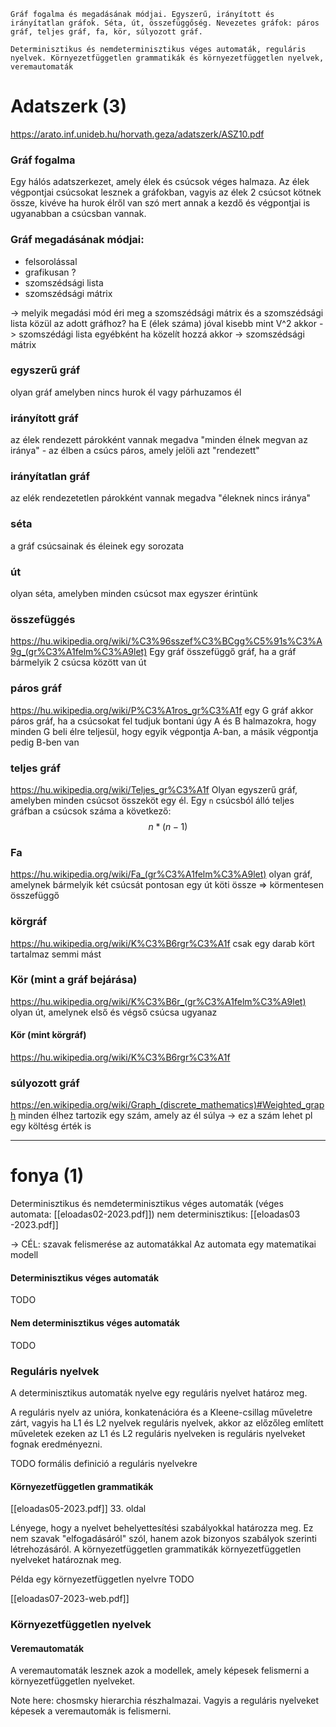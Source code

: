 ```
Gráf fogalma és megadásának módjai. Egyszerű, irányított és irányítatlan gráfok. Séta, út, összefüggőség. Nevezetes gráfok: páros gráf, teljes gráf, fa, kör, súlyozott gráf.

Determinisztikus és nemdeterminisztikus véges automaták, reguláris nyelvek. Környezetfüggetlen grammatikák és környezetfüggetlen nyelvek, veremautomaták
```

# Adatszerk (3)
https://arato.inf.unideb.hu/horvath.geza/adatszerk/ASZ10.pdf
### Gráf fogalma
Egy hálós adatszerkezet, amely élek és csúcsok véges halmaza. Az élek végpontjai csúcsokat lesznek a gráfokban, vagyis az élek 2 csúcsot kötnek össze, kivéve ha hurok élről van szó mert annak a kezdő és végpontjai is ugyanabban a csúcsban vannak.
### Gráf megadásának módjai:
- felsorolással
- grafikusan ?
- szomszédsági lista
- szomszédsági mátrix


-> melyik megadási mód éri meg a szomszédsági mátrix és a szomszédsági lista közül az adott gráfhoz?
ha E (élek száma) jóval kisebb mint V^2 akkor -> szomszédági lista
egyébként ha közelít hozzá akkor -> szomszédsági mátrix

### egyszerű gráf
olyan gráf amelyben nincs hurok él vagy párhuzamos él

### irányított gráf
az élek rendezett párokként vannak megadva
"minden élnek megvan az iránya"
	- az élben a csúcs páros, amely jelöli azt "rendezett"

### irányítatlan gráf
az elék rendezetetlen párokként vannak megadva
"éleknek nincs iránya"
### séta
a gráf csúcsainak és éleinek egy sorozata
### út
olyan séta, amelyben minden csúcsot max egyszer érintünk

### összefüggés
https://hu.wikipedia.org/wiki/%C3%96sszef%C3%BCgg%C5%91s%C3%A9g_(gr%C3%A1felm%C3%A9let)
Egy gráf összefüggő gráf, ha a gráf bármelyik 2 csúcsa között van út
### páros gráf
https://hu.wikipedia.org/wiki/P%C3%A1ros_gr%C3%A1f
egy G gráf akkor páros gráf, ha a csúcsokat fel tudjuk bontani úgy A és B halmazokra, hogy minden G beli élre teljesül, hogy egyik végpontja A-ban, a másik végpontja pedig B-ben van

### teljes gráf
https://hu.wikipedia.org/wiki/Teljes_gr%C3%A1f
Olyan egyszerű gráf, amelyben minden csúcsot összeköt egy él.
Egy `n` csúcsból álló teljes gráfban a csúcsok száma a következő:
$$
n*(n-1)
$$
### Fa
https://hu.wikipedia.org/wiki/Fa_(gr%C3%A1felm%C3%A9let)
olyan gráf, amelynek bármelyik két csúcsát pontosan egy út köti össze
=> körmentesen összefüggő

### körgráf
https://hu.wikipedia.org/wiki/K%C3%B6rgr%C3%A1f
csak egy darab kört tartalmaz semmi mást

### Kör (mint a gráf bejárása)
https://hu.wikipedia.org/wiki/K%C3%B6r_(gr%C3%A1felm%C3%A9let)
olyan út, amelynek első és végső csúcsa ugyanaz

#### Kör (mint körgráf)
https://hu.wikipedia.org/wiki/K%C3%B6rgr%C3%A1f

### súlyozott gráf
https://en.wikipedia.org/wiki/Graph_(discrete_mathematics)#Weighted_graph
minden élhez tartozik egy szám, amely az él súlya
-> ez a szám lehet pl egy költésg érték is

---------------------------
# fonya (1)
Determinisztikus és nemdeterminisztikus véges automaták 
(véges automata: [[eloadas02-2023.pdf]])
nem determinisztikus: [[eloadas03 -2023.pdf]]

-> CÉL: szavak felismerése az automatákkal
Az automata egy matematikai modell

#### Determinisztikus véges automaták

TODO
#### Nem determinisztikus véges automaták
TODO


### Reguláris nyelvek
A determinisztikus automaták nyelve egy reguláris nyelvet határoz meg.

A reguláris nyelv az unióra, konkatenációra és a Kleene-csillag műveletre zárt, vagyis ha L1 és L2 nyelvek reguláris nyelvek, akkor az előzőleg említett műveletek ezeken az L1 és L2 reguláris nyelveken is reguláris nyelveket fognak eredményezni.

TODO formális definició a reguláris nyelvekre
#### Környezetfüggetlen grammatikák
[[eloadas05-2023.pdf]] 33. oldal

Lényege, hogy a nyelvet behelyettesítési szabályokkal határozza meg.
Ez nem szavak "elfogadásáról" szól, hanem azok bizonyos szabályok szerinti létrehozásáról.
A környezetfüggetlen grammatikák környezetfüggetlen nyelveket határoznak meg.

Példa egy környezetfüggetlen nyelvre TODO

[[eloadas07-2023-web.pdf]]
### Környezetfüggetlen nyelvek

#### Veremautomaták
A veremautomaták lesznek azok a modellek, amely képesek felismerni a környezetfüggetlen nyelveket.

Note here: chosmsky hierarchia részhalmazai.
Vagyis a reguláris nyelveket képesek a veremautomák is felismerni.
